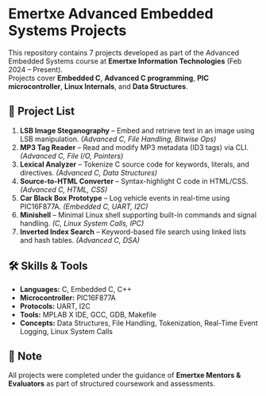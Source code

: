 # Emertxe Advanced Embedded Systems Projects

This repository contains 7 projects developed as part of the Advanced Embedded Systems course at **Emertxe Information Technologies** (Feb 2024 – Present).  
Projects cover **Embedded C**, **Advanced C programming**, **PIC microcontroller**, **Linux Internals**, and **Data Structures**.

## 📂 Project List
1. **LSB Image Steganography** – Embed and retrieve text in an image using LSB manipulation. *(Advanced C, File Handling, Bitwise Ops)*
2. **MP3 Tag Reader** – Read and modify MP3 metadata (ID3 tags) via CLI. *(Advanced C, File I/O, Pointers)*
3. **Lexical Analyzer** – Tokenize C source code for keywords, literals, and directives. *(Advanced C, Data Structures)*
4. **Source-to-HTML Converter** – Syntax-highlight C code in HTML/CSS. *(Advanced C, HTML, CSS)*
5. **Car Black Box Prototype** – Log vehicle events in real-time using PIC16F877A. *(Embedded C, UART, I2C)*
6. **Minishell** – Minimal Linux shell supporting built-in commands and signal handling. *(C, Linux System Calls, IPC)*
7. **Inverted Index Search** – Keyword-based file search using linked lists and hash tables. *(Advanced C, DSA)*

## 🛠️ Skills & Tools
- **Languages:** C, Embedded C, C++
- **Microcontroller:** PIC16F877A
- **Protocols:** UART, I2C
- **Tools:** MPLAB X IDE, GCC, GDB, Makefile
- **Concepts:** Data Structures, File Handling, Tokenization, Real-Time Event Logging, Linux System Calls

## 📌 Note
All projects were completed under the guidance of **Emertxe Mentors & Evaluators** as part of structured coursework and assessments.
